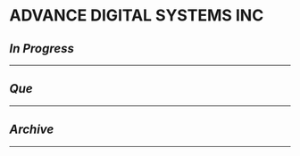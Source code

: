 # ADVANCE DIGITAL SYSTEMS INC

## *In Progress*

--------------------

## *Que*

-----------------------------------
## *Archive*

-----------------------------------

